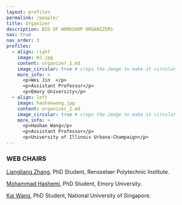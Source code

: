 ```yaml
---
layout: profiles
permalink: /people/
title: Organizer
description: BIO OF WORKSHOP ORGANIZERS
nav: true
nav_order: 3
profiles:
  - align: right
    image: WJ.jpg
    content: organizer_1.md
    image_circular: true # crops the image to make it circular
    more_info: >
      <p>Wei Jin  </p>
      <p>Assistant Professor</p>
      <p>Emory University</p>
  - align: left
    image: haohanwang.jpg
    content: organizer_2.md
    image_circular: true # crops the image to make it circular
    more_info: >
      <p>Haohan Wang</p>
      <p>Assistant Professor</p>
      <p>University of Illinois Urbana-Champaign</p>
---
```


### WEB CHAIRS

[Liangliang Zhang](https://liangliang6v6.github.io/), PhD Student, Rensselaer Polytechnic Institute.

[Mohammad Hashemi](https://mohammadhashemii.github.io/), PhD Student, Emory University.

[Kai Wang](http://kaiwang960112.github.io), PhD Student, National University of Singapore.
